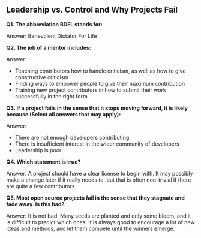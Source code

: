 ## Leadership vs. Control and Why Projects Fail

**Q1. The abbreviation BDFL stands for:**

Answer: Benevolent Dictator For Life

**Q2. The job of a mentor includes:**

Answer: 
* Teaching contributors how to handle criticism, as well as how to give constructive criticism
* Finding ways to empower people to give their maximum contribution
* Training new project contributors in how to submit their work successfully in the right form

**Q3. If a project fails in the sense that it stops moving forward, it is likely because (Select all answers that may apply):**

Answer: 
* There are not enough developers contributing
* There is insufficient interest in the wider community of developers
* Leadership is poor

**Q4. Which statement is true?**

Answer: A project should have a clear license to begin with. It may possibly make a change later if it really needs to, but that is often non-trivial if there are quite a few contributors

**Q5. Most open source projects fail in the sense that they stagnate and fade away. Is this bad?**

Answer: It is not bad. Many seeds are planted and only some bloom, and it is difficult to predict which ones. It is always good to encourage a lot of new ideas and methods, and let them compete until the winners emerge.


